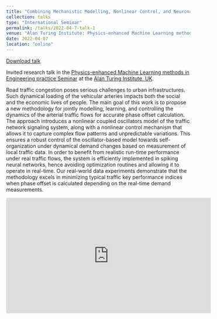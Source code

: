```yaml
---
title: "Combining Mechanistic Modelling, Nonlinear Control, and Neuronal Learning Algorithms for Road Traffic Optimization"
collection: talks
type: "International Seminar"
permalink: /talks/2022-04-7-talk-1
venue: "Alan Turing Institute: Physics-enhanced Machine Learning methods in Engineering practice Seminar"
date: 2022-04-07
location: "online"
---
```


[Download talk](https://github.com/caxenie/cristianaxenie.github.io/raw/master/files/CristianAXENIE_PhiML_Seminar_OBELISC_Talk_07042022.pdf)

Invited research talk in the [Physics-enhanced Machine Learning methods in Engineering practice Seminar](https://www.notion.so/ML-meets-Engineering-fa48aefc1a7f40e4b98cb6f861f766cd?p=7436d638a0934993a60628c2084bde5a) at the [Alan Turing Institute, UK](https://www.turing.ac.uk/research/theory-and-method-challenge-fortnights/physics-informed-machine-learning).

Road traffic congestion poses serious challenges to urban infrastructures. Such dynamical loading of the vehicular arteries impacts both the social and the economic lives of people. The main goal of this work is to propose a new methodology for jointly modelling, learning, and controlling the dynamics of the arterial traffic flows for accurate phase offset calculation. The approach introduces a nonlinear coupled oscillators model of the traffic network signaling system, along with a nonlinear control mechanism that allows it to capture complex flow patterns and unpredictable variations. This ensures a robust control of the oscillator-based model towards self-organization under dynamical demand changes based on measurement of local traffic data. In order to benefit from realistic run-time performance under real traffic flows, the system is efficiently implemented in spiking neural networks, hence avoiding optimization routines and allowing it to operate in real-time. Our real-world data experiments demonstrate that the methodology excels in minimizing typical traffic key performance indices when phase offset is calculated depending on the real-time demand measurements.

<iframe width="560" height="315" src="https://www.youtube.com/embed/yGVJ7IOZm3A?si=2s3N6EbGPBJJbZmW" title="YouTube video player" frameborder="0" allow="accelerometer; autoplay; clipboard-write; encrypted-media; gyroscope; picture-in-picture; web-share" allowfullscreen></iframe>
